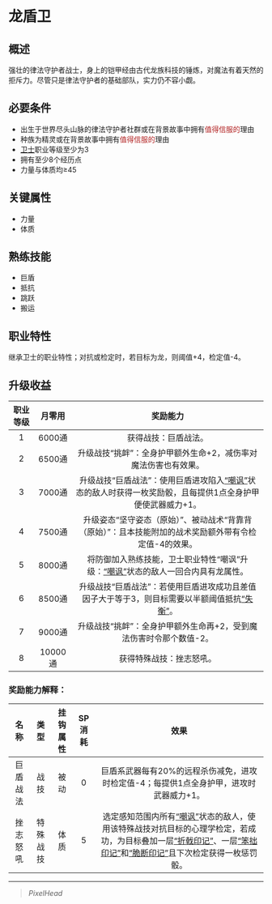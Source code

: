 # 龙盾卫

## 概述

强壮的律法守护者战士，身上的铠甲经由古代龙族科技的锤炼，对魔法有着天然的拒斥力。尽管只是律法守护者的基础部队，实力仍不容小觑。

## 必要条件

* 出生于世界尽头山脉的律法守护者社群或在背景故事中拥有<font color="#B22222">值得信服的</font>理由
* 种族为精灵或在背景故事中拥有<font color="#B22222">值得信服的</font>理由
* <a href="../../../basicJob/Guard" target="_blank">卫士</a>职业等级至少为3
* 拥有至少8个经历点
* 力量与体质均≥45

## 关键属性

* 力量
* 体质

## 熟练技能

* 巨盾
* 抵抗
* 跳跃
* 搬运
  
## 职业特性

继承卫士的职业特性；对抗或检定时，若目标为龙，则阈值+4，检定值-4。

## 升级收益

职业等级|月零用|奖励能力
:--:|:--:|:--:
1|6000通|获得战技：巨盾战法。
2|6500通|升级战技“挑衅”：全身护甲额外生命+2，减伤率对魔法伤害也有效果。
3|7000通|升级战技“巨盾战法”：使用巨盾进攻陷入<a href="../../../../status/normal/#嘲讽" target="_blank">“嘲讽”</a>状态的敌人时获得一枚奖励骰，且每提供1点全身护甲便使武器威力+1。
4|7500通|升级姿态“坚守姿态（原始）”、被动战术“背靠背（原始）”：且本技能附加的战术奖励额外带有令检定值-4的效果。
5|8000通|将防御加入熟练技能，卫士职业特性“嘲讽”升级：<a href="../../../../status/normal/#嘲讽" target="_blank">“嘲讽”</a>状态的敌人一回合内具有龙属性。
6|8500通|升级战技“巨盾战法”：若使用巨盾进攻成功且差值因子大于等于3，则目标需要以半额阈值抵抗<a href="../../../../status/normal/#失衡" target="_blank">“失衡”</a>。
7|9000通|升级战技“挑衅”：全身护甲额外生命再+2，受到魔法伤害时令那个数值-2。
8|10000通|获得特殊战技：挫志怒吼。

### 奖励能力解释：

名称|类型|挂钩属性|SP消耗|效果
:--:|:--:|:--:|:--:|:--:
巨盾战法|战技|被动|0|巨盾系武器每有20%的远程杀伤减免，进攻时检定值-4；每提供1点全身护甲，进攻时武器威力+1。
挫志怒吼|特殊战技|体质|5|选定感知范围内所有<a href="../../../../status/normal/#嘲讽" target="_blank">“嘲讽”</a>状态的敌人，使用该特殊战技对抗目标的心理学检定，若成功，为目标叠加一层<a href="../../../../status/mark/#折戟印记" target="_blank">“折戟印记”</a>、一层<a href="../../status/mark/#笨拙印记" target="_blank">“笨拙印记”</a>和<a href="../../status/mark/#脆断印记" target="_blank">“脆断印记”</a>且下次检定获得一枚惩罚骰。

---

> *PixelHead*